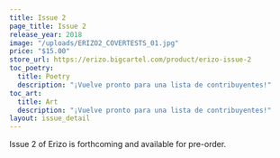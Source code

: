 ```yaml
---
title: Issue 2
page_title: Issue 2
release_year: 2018
image: "/uploads/ERIZO2_COVERTESTS_01.jpg"
price: "$15.00"
store_url: https://erizo.bigcartel.com/product/erizo-issue-2
toc_poetry:
  title: Poetry
  description: "¡Vuelve pronto para una lista de contribuyentes!"
toc_art:
  title: Art
  description: "¡Vuelve pronto para una lista de contribuyentes!"
layout: issue_detail
---
```


Issue 2 of Erizo is forthcoming and available for pre-order.
